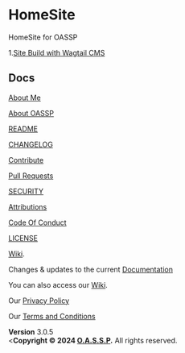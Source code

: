 # HomeSite

HomeSite for OASSP

1.[Site Build with Wagtail CMS](https://docs.wagtail.org/en/stable/getting_started/tutorial.html)

## Docs

[About Me](https://github.com/josephkb87)

[About OASSP](https://oassp.org/index.html)

[README](../docs/README.md)

[CHANGELOG](../docs/CHANGELOG.md)

[Contribute](../docs/CONTRIBUTING.md)

[Pull Requests](../docs/blob/PRs.md)  

[SECURITY](../docs/SECURITY.md)

[Attributions](..docs/Attributions.md)

[Code Of Conduct](../docs/CodeOfConduct.md)

[LICENSE](../docs/LICENSE.md)

[Wiki](https://oassp.github.io/wiki).

Changes & updates to the current [Documentation](https://oassp.github.io/docs.html)

You can also access our [Wiki](https://oassp.github.io/wiki).

Our [Privacy Policy](https://oassp.github.io/privacy)

Our [Terms and Conditions](https://oassp.github.io/termsandconditions)


<footer class="main-footer">
    <div class="float-right d-none d-sm-block">
      <b>Version</b> 3.0.5
    </div>
    <<strong>Copyright &copy; 2024 <a href="https://www.oassp.org">O.A.S.S.P</a>.</strong> All rights
    reserved.

  </footer>
